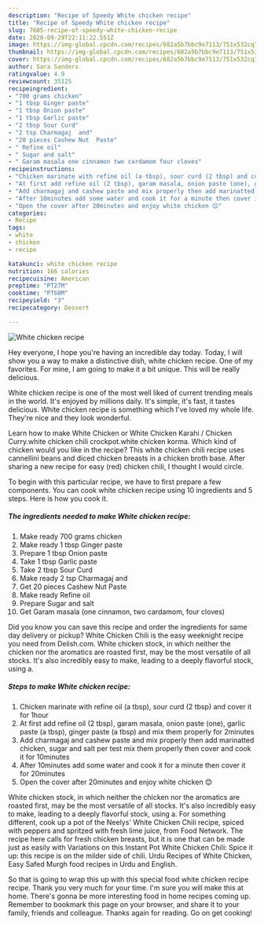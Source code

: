 ```yaml
---
description: "Recipe of Speedy White chicken recipe"
title: "Recipe of Speedy White chicken recipe"
slug: 7605-recipe-of-speedy-white-chicken-recipe
date: 2020-09-29T22:11:22.551Z
image: https://img-global.cpcdn.com/recipes/682a5b7bbc9e7113/751x532cq70/white-chicken-recipe-recipe-main-photo.jpg
thumbnail: https://img-global.cpcdn.com/recipes/682a5b7bbc9e7113/751x532cq70/white-chicken-recipe-recipe-main-photo.jpg
cover: https://img-global.cpcdn.com/recipes/682a5b7bbc9e7113/751x532cq70/white-chicken-recipe-recipe-main-photo.jpg
author: Sara Sanders
ratingvalue: 4.9
reviewcount: 35125
recipeingredient:
- "700 grams chicken"
- "1 tbsp Ginger paste"
- "1 tbsp Onion paste"
- "1 tbsp Garlic paste"
- "2 tbsp Sour Curd"
- "2 tsp Charmagaj  and"
- "20 pieces Cashew Nut  Paste"
- " Refine oil"
- " Sugar and salt"
- " Garam masala one cinnamon two cardamom four cloves"
recipeinstructions:
- "Chicken marinate with refine oil (a tbsp), sour curd (2 tbsp) and cover it for 1hour"
- "At first add refine oil (2 tbsp), garam masala, onion paste (one), garlic paste (a tbsp), ginger paste (a tbsp) and mix them properly for 2minutes"
- "Add charmagaj and cashew paste and mix properly then add marinatted chicken, sugar and salt per test mix them properly then cover and cook it for 10minutes"
- "After 10minutes add some water and cook it for a minute then cover it for 20minutes"
- "Open the cover after 20minutes and enjoy white chicken 😊"
categories:
- Recipe
tags:
- white
- chicken
- recipe

katakunci: white chicken recipe 
nutrition: 166 calories
recipecuisine: American
preptime: "PT27M"
cooktime: "PT60M"
recipeyield: "3"
recipecategory: Dessert

---
```



![White chicken recipe](https://img-global.cpcdn.com/recipes/682a5b7bbc9e7113/751x532cq70/white-chicken-recipe-recipe-main-photo.jpg)

Hey everyone, I hope you're having an incredible day today. Today, I will show you a way to make a distinctive dish, white chicken recipe. One of my favorites. For mine, I am going to make it a bit unique. This will be really delicious.

White chicken recipe is one of the most well liked of current trending meals in the world. It's enjoyed by millions daily. It's simple, it's fast, it tastes delicious. White chicken recipe is something which I've loved my whole life. They're nice and they look wonderful.

Learn how to make White Chicken or White Chicken Karahi / Chicken Curry.white chicken chili crockpot.white chicken korma. Which kind of chicken would you like in the recipe? This white chicken chili recipe uses cannellini beans and diced chicken breasts in a chicken broth base. After sharing a new recipe for easy (red) chicken chili, I thought I would circle.


To begin with this particular recipe, we have to first prepare a few components. You can cook white chicken recipe using 10 ingredients and 5 steps. Here is how you cook it.

<!--inarticleads1-->

##### The ingredients needed to make White chicken recipe:

1. Make ready 700 grams chicken
1. Make ready 1 tbsp Ginger paste
1. Prepare 1 tbsp Onion paste
1. Take 1 tbsp Garlic paste
1. Take 2 tbsp Sour Curd
1. Make ready 2 tsp Charmagaj  and
1. Get 20 pieces Cashew Nut  Paste
1. Make ready  Refine oil
1. Prepare  Sugar and salt
1. Get  Garam masala (one cinnamon, two cardamom, four cloves)


Did you know you can save this recipe and order the ingredients for same day delivery or pickup? White Chicken Chili is the easy weeknight recipe you need from Delish.com. White chicken stock, in which neither the chicken nor the aromatics are roasted first, may be the most versatile of all stocks. It&#39;s also incredibly easy to make, leading to a deeply flavorful stock, using a. 

<!--inarticleads2-->

##### Steps to make White chicken recipe:

1. Chicken marinate with refine oil (a tbsp), sour curd (2 tbsp) and cover it for 1hour
1. At first add refine oil (2 tbsp), garam masala, onion paste (one), garlic paste (a tbsp), ginger paste (a tbsp) and mix them properly for 2minutes
1. Add charmagaj and cashew paste and mix properly then add marinatted chicken, sugar and salt per test mix them properly then cover and cook it for 10minutes
1. After 10minutes add some water and cook it for a minute then cover it for 20minutes
1. Open the cover after 20minutes and enjoy white chicken 😊


White chicken stock, in which neither the chicken nor the aromatics are roasted first, may be the most versatile of all stocks. It&#39;s also incredibly easy to make, leading to a deeply flavorful stock, using a. For something different, cook up a pot of the Neelys&#39; White Chicken Chili recipe, spiced with peppers and spritzed with fresh lime juice, from Food Network. The recipe here calls for fresh chicken breasts, but it is one that can be made just as easily with Variations on this Instant Pot White Chicken Chili: Spice it up: this recipe is on the milder side of chili. Urdu Recipes of White Chicken, Easy Safed Murgh food recipes in Urdu and English. 

So that is going to wrap this up with this special food white chicken recipe recipe. Thank you very much for your time. I'm sure you will make this at home. There's gonna be more interesting food in home recipes coming up. Remember to bookmark this page on your browser, and share it to your family, friends and colleague. Thanks again for reading. Go on get cooking!
